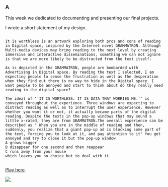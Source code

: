 ### A

This week we dedicated to documenting and presenting our final projects.

I wrote a short statement of my design.


```

It is worthless is an artwork exploring both pros and cons of reading in Digital space, inspired by the Internet novel GRAMMATRON. Although Multi-media devices may bring reading to the next level by creating immersive and interactive disseminations, something we can not ignore is that we are more likely to be distracted from the text itself. 

As is depicted in the GRAMMATRON, people are bombarded with Advertising in Digital space. By reading the text I selected, I am expecting people to sense the frustration as well as the desperation when they find out there is no way to hide in the Digital space. I want people to be annoyed and start to think about do they really need reading in the digital space? 

The ideal of ‘’IT IS WORTHLESS. IT IS DATA THAT WORRIES ME.’’ is conveyed throughout the experience. Three windows are expecting to distract reading as well as to interrupt the user experience. However whether you want it or not, it actually became parts of the digital reading. Despite the texts in the pop-up windows that may sound a little x-rated, they are from GRAMMATRON.The overall experience can be described as " When you are in the middle of reading and then, suddenly, you realize that a giant pop-up ad is blocking some part of the text, forcing you to look at it, and pay attention to it" You get annoyed and try to close it but the pop-up window 
A grows bigger 
B disappear for one second and then reappear 
C runs away from your mouse
which leaves you no choice but to deal with it.


```

[Play here](https://raymondvonz.github.io/CodeWords/W11/final2/).

![](https://github.com/Raymondvonz/CodeWords/blob/master/W11/Oct-15-2020%2013-32-05.gif).
